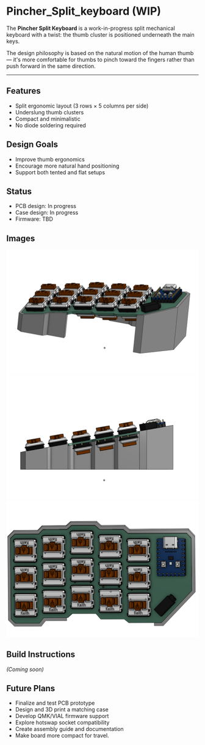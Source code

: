 # Pincher\_Split\_keyboard (WIP)

The **Pincher Split Keyboard** is a work-in-progress split mechanical keyboard with a twist: the thumb cluster is positioned underneath the main keys.

The design philosophy is based on the natural motion of the human thumb — it's more comfortable for thumbs to pinch toward the fingers rather than push forward in the same direction.

---

## Features

- Split ergonomic layout (3 rows × 5 columns per side)
- Underslung thumb clusters
- Compact and minimalistic
- No diode soldering required

## Design Goals

- Improve thumb ergonomics
- Encourage more natural hand positioning
- Support both tented and flat setups

## Status

- PCB design: In progress
- Case design: In progress
- Firmware: TBD

## Images

![Render 1](Images/render1.png)
![Render 2](Images/render2.png)
![Render 3](Images/render3.png)

## Build Instructions

*(Coming soon)*

## Future Plans

- Finalize and test PCB prototype
- Design and 3D print a matching case
- Develop QMK/VIAL firmware support
- Explore hotswap socket compatibility
- Create assembly guide and documentation
- Make board more compact for travel.


